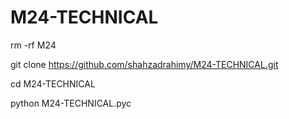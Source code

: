# M24-TECHNICAL

rm -rf M24

git clone https://github.com/shahzadrahimy/M24-TECHNICAL.git

cd M24-TECHNICAL

python M24-TECHNICAL.pyc
